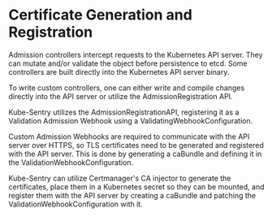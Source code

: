 # Certificate Generation and Registration 

Admission controllers intercept requests to the Kubernetes API server. They can mutate and/or validate the object before persistence to etcd. Some controllers are built directly into the Kubernetes API server binary.

To write custom controllers, one can either write and compile changes directly into the API server or utilize the AdmissionRegistration API.

Kube-Sentry utilizes the AdmissionRegistrationAPI, registering it as a Validation Admission Webhook using a ValidatingWebhookConfiguration.

Custom Admission Webhooks are required to communicate with the API server over HTTPS, so TLS certificates need to be generated and registered with the API server. This is done by generating a caBundle and defining it in the ValidationWebhookConfiguration.

Kube-Sentry can utilize Certmanager's CA injector to generate the certificates, place them in a Kubernetes secret so they can be mounted, and register them with the API server by creating a caBundle and patching the ValidationWebhookConfiguration with it. 